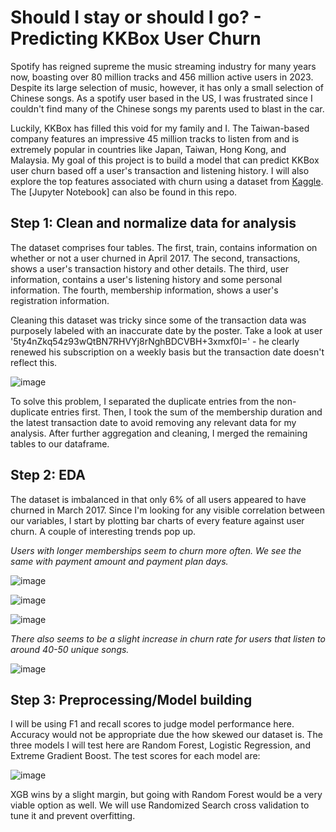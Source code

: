 # Should I stay or should I go? - Predicting KKBox User Churn

Spotify has reigned supreme the music streaming industry for many years now, boasting over 80 million tracks and 456 million active users in 2023. 
Despite its large selection of music, however, it has only a small selection of Chinese songs. As a spotify user based in the US, I was frustrated 
since I couldn't find many of the Chinese songs my parents used to blast in the car.

Luckily, KKBox has filled this void for my family and I. The Taiwan-based company features an impressive 45 million tracks to listen from and is 
extremely popular in countries like Japan, Taiwan, Hong Kong, and Malaysia. My goal of this project is to build a model that can predict KKBox user 
churn based off a user's transaction and listening history. I will also explore the top features associated with churn using a dataset from [Kaggle](https://www.kaggle.com/competitions/kkbox-churn-prediction-challenge/overview). 
The [Jupyter Notebook] can also be found in this repo.

## Step 1: Clean and normalize data for analysis


The dataset comprises four tables. The first, train, contains information on whether or not a user churned in April 2017. The second, transactions, shows a user's transaction history and other details. The third, user information, contains a user's listening history and some personal information. The fourth, membership information, shows a user's registration information.

Cleaning this dataset was tricky since some of the transaction data was purposely labeled with an inaccurate date by the poster. Take a look at user '5ty4nZkq54z93wQtBN7RHVYj8rNghBDCVBH+3xmxf0I=' - he clearly renewed his subscription on a weekly basis but the transaction date doesn't reflect this.

![image](https://user-images.githubusercontent.com/115581803/215577054-78e218f3-821b-4af2-aa4e-56b1e1e4fbb0.png)

To solve this problem, I separated the duplicate entries from the non-duplicate entries first. Then, I took the sum of the membership duration and the latest transaction date to avoid removing any relevant data for my analysis.
After further aggregation and cleaning, I merged the remaining tables to our dataframe.

## Step 2: EDA

The dataset is imbalanced in that only 6% of all users appeared to have churned in March 2017. Since I'm looking for any visible correlation between our variables, I start by plotting
bar charts of every feature against user churn. A couple of interesting trends pop up.

*Users with longer memberships seem to churn more often. We see the same with payment amount and payment plan days.*

![image](https://user-images.githubusercontent.com/115581803/215580292-fe4115ea-0322-4025-841e-2f54289b216c.png)

![image](https://user-images.githubusercontent.com/115581803/215590228-9fcd6a73-ec0d-4e62-9deb-5ad7ae0e72a5.png)

![image](https://user-images.githubusercontent.com/115581803/215590550-8bcb5f44-bff7-41b4-aef8-ba7f9595d98b.png)

*There also seems to be a slight increase in churn rate for users that listen to around 40-50 unique songs.*

![image](https://user-images.githubusercontent.com/115581803/215591035-1baf3af2-926b-42cd-9a4c-895dd2bfedf4.png)

## Step 3: Preprocessing/Model building

I will be using F1 and recall scores to judge model performance here. Accuracy would not be appropriate due the how skewed our dataset is. The three models I
will test here are Random Forest, Logistic Regression, and Extreme Gradient Boost. The test scores for each model are:

![image](https://user-images.githubusercontent.com/115581803/215592230-6ee4ba2f-6300-40b8-9ff3-722ce584dd73.png)

XGB wins by a slight margin, but going with Random Forest would be a very viable option as well. We will use Randomized Search cross validation to tune it and prevent overfitting.
